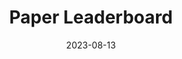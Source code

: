 ---
title: "Paper Leaderboard"
description: "We help you find the latest and most promising research papers through a community-driven leaderboard"
date: 2023-08-13
redirect: "https://www.paperleaderboard.com/"
img: "assets/img/paperleaderboard.png"
---